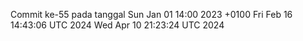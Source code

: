Commit ke-55 pada tanggal Sun Jan 01 14:00 2023 +0100
Fri Feb 16 14:43:06 UTC 2024
Wed Apr 10 21:23:24 UTC 2024

